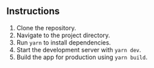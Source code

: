 ## Instructions
1. Clone the repository.
2. Navigate to the project directory.
3. Run `yarn` to install dependencies.
4. Start the development server with `yarn dev`.
5. Build the app for production using `yarn build`.
